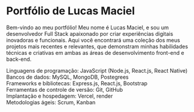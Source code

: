 # Portfólio de Lucas Maciel
Bem-vindo ao meu portfólio! Meu nome é Lucas Maciel, e sou um desenvolvedor Full Stack apaixonado por criar experiências digitais inovadoras e funcionais. Aqui você encontrará uma coleção dos meus projetos mais recentes e relevantes, que demonstram minhas habilidades técnicas e criativas em ambas as áreas de desenvolvimento front-end e back-end.

Linguagens de programação: JavaScript (Node.js, React.js, React Native)
 Bancos de dados: MySQL, MongoDB, Postegrees <br>
 Frameworks e bibliotecas: Express.js, React.js, Bootstrap <br>
 Ferramentas de controle de versão: Git, GitHub <br>
 Implantação e hospedagem: Vercel, render <br>
 Metodologias ágeis: Scrum, Kanban <br>
